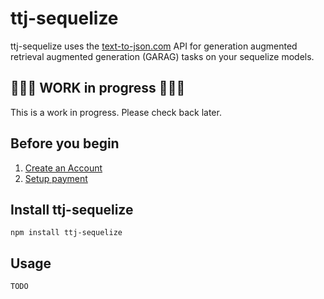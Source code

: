 # ttj-sequelize

ttj-sequelize uses the [text-to-json.com](https://text-to-json.com) API for generation augmented retrieval augmented generation (GARAG) tasks on your sequelize models.

## 🚧🚧🚧 WORK in progress 🚧🚧🚧
This is a work in progress. Please check back later.

## Before you begin

1. [Create an Account](https://text-to-json.com/create-account)
2. [Setup payment](https://text-to-json.com/account/billing)

## Install ttj-sequelize

```shell
npm install ttj-sequelize
```

## Usage

`TODO`